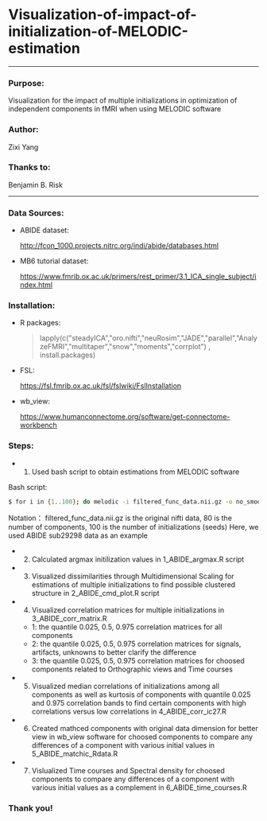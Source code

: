 # Visualization-of-impact-of-initialization-of-MELODIC-estimation
------------------------------------------------------------------------------------------------------------------------------
### Purpose: 
Visualization for the impact of multiple initializations in optimization of independent components in fMRI when using MELODIC software

### Author: 
Zixi Yang

### Thanks to:
Benjamin B. Risk

------------------------------------------------------------------------------------------------------------------------------

### Data Sources: 

  - ABIDE dataset:

    http://fcon_1000.projects.nitrc.org/indi/abide/databases.html

  - MB6 tutorial dataset:

    https://www.fmrib.ox.ac.uk/primers/rest_primer/3.1_ICA_single_subject/index.html


### Installation:

  - R packages:

    > lapply(c("steadyICA","oro.nifti","neuRosim","JADE","parallel","AnalyzeFMRI","multitaper","snow","moments","corrplot")
       , install.packages)

  - FSL:
  
    https://fsl.fmrib.ox.ac.uk/fsl/fslwiki/FslInstallation

  - wb_view:

    https://www.humanconnectome.org/software/get-connectome-workbench

### Steps:

  - 1. Used bash script to obtain estimations from MELODIC software

Bash script:
```sh
$ for i in {1..100}; do melodic -i filtered_func_data.nii.gz -o no_smooth_result_seed${i}.ica --tr=0.72 --seed=${i} --nobet --report --Oall -d 80 & done
```
Notation：
filtered_func_data.nii.gz is the original nifti data, 80 is the number of components, 100 is the number of initializations (seeds)
Here, we used ABIDE sub29298 data as an example 

  - 2. Calculated argmax initilization values in 1_ABIDE_argmax.R script

  - 3. Visualized dissimilarities through Multidimensional Scaling for estimations of multiple initializations to find possible clustered structure in 2_ABIDE_cmd_plot.R script

  - 4. Visualized correlation matrices for multiple initializations in 3_ABIDE_corr_matrix.R
    - 1: the quantile 0.025, 0.5, 0.975 correlation matrices for all components 
    - 2: the quantile 0.025, 0.5, 0.975 correlation matrices for signals, artifacts, unknowns to better clarify the difference
    - 3: the quantile 0.025, 0.5, 0.975 correlation matrices for choosed components related to Orthographic views and Time courses

  - 5. Visualized median correlations of initializations among all components as well as kurtosis of components with quantile 0.025 and 0.975 correlation bands to find certain components with high correlations versus low correlations in 4_ABIDE_corr_ic27.R 

  - 6. Created mathced components with original data dimension for better view in wb_view software for choosed components to compare any differences of a component with various initial values in 5_ABIDE_matchic_Rdata.R

  - 7. Vislualized Time courses and Spectral density for choosed components to compare any differences of a component with various initial values as a complement in 6_ABIDE_time_courses.R

### Thank you!
